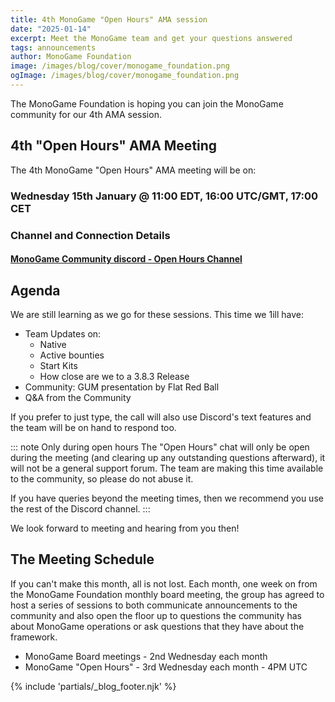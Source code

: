 ```yaml
---
title: 4th MonoGame "Open Hours" AMA session
date: "2025-01-14"
excerpt: Meet the MonoGame team and get your questions answered
tags: announcements
author: MonoGame Foundation
image: /images/blog/cover/monogame_foundation.png
ogImage: /images/blog/cover/monogame_foundation.png
---
```


The MonoGame Foundation is hoping you can join the MonoGame community for our 4th AMA session.

## 4th "Open Hours" AMA Meeting

The 4th MonoGame "Open Hours" AMA meeting will be on:

### Wednesday 15th January @ 11:00 EDT, 16:00 UTC/GMT, 17:00 CET

### Channel and Connection Details

#### [MonoGame Community discord - Open Hours Channel](https://discord.gg/monogame?event=1328711606636646430)

## Agenda

We are still learning as we go for these sessions.
This time we 1ill have:

* Team Updates on:
  * Native
  * Active bounties
  * Start Kits
  * How close are we to a 3.8.3 Release
* Community: GUM presentation by Flat Red Ball
* Q&A from the Community

If you prefer to just type, the call will also use Discord's text features and the team will be on hand to respond too.

::: note Only during open hours
The "Open Hours" chat will only be open during the meeting (and clearing up any outstanding questions afterward), it will not be a general support forum.  The team are making this time available to the community, so please do not abuse it.

If you have queries beyond the meeting times, then we recommend you use the rest of the Discord channel.
:::

We look forward to meeting and hearing from you then!

## The Meeting Schedule

If you can't make this month, all is not lost. Each month, one week on from the MonoGame Foundation monthly board meeting, the group has agreed to host a series of sessions to both communicate announcements to the community and also open the floor up to questions the community has about MonoGame operations or ask questions that they have about the framework.

* MonoGame Board meetings - 2nd Wednesday each month
* MonoGame "Open Hours" - 3rd Wednesday each month - 4PM UTC

{% include 'partials/_blog_footer.njk' %}
